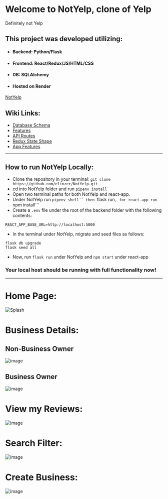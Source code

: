 # Welcome to NotYelp, clone of Yelp
Definitely not Yelp

## This project was developed utilizing:

* ####  Backend: Python/Flask

* #### Frontend: React/Redux/JS/HTML/CSS

* #### DB: SQLAlchemy

* ####  Hosted on Render
[NotYelp](https://notyelp.onrender.com/)

## Wiki Links:

* [Database Schema](https://github.com/elinzer/NotYelp/wiki/DB-Schema)
* [Features](https://github.com/elinzer/NotYelp/wiki/User-Stories)
* [API Routes](https://github.com/elinzer/NotYelp/wiki/API-Routes)
* [Redux State Shape](https://github.com/elinzer/NotYelp/wiki/Redux-State-Shape)
* [App Features](https://github.com/elinzer/NotYelp/wiki/App-Features)

***

## How to run NotYelp Locally:
* Clone the repository in your terminal: ```git clone https://github.com/elinzer/NotYelp.git```
* cd into NotYelp folder and run ```pipenv install```
* Open two terminal paths for both NotYelp and react-app.
* Under NotYelp run ```pipenv shell`` then ```flask run```, for react-app run ```npm install```
* Create a ```.env``` file under the root of the backend folder with the following contents:
```
REACT_APP_BASE_URL=http://localhost:5000
```
* In the terminal under NotYelp, migrate and seed files as follows:
```
flask db upgrade
flask seed all
```
* Now, run ```flask run``` under NotYelp and ```npm start``` under react-app

### Your local host should be running with full functionality now!

***

# Home Page:

![Splash](https://user-images.githubusercontent.com/93215380/191871014-40ad0e94-4044-45bb-9a24-72f26f08209a.PNG)

# Business Details:
## Non-Business Owner
![image](https://user-images.githubusercontent.com/93215380/192047087-b22e375c-f10c-4876-8204-996a8266e60c.png)
## Business Owner
![image](https://user-images.githubusercontent.com/93215380/192047216-3dd0a196-d7e0-4628-b8d6-a5a4c20087e6.png)


# View my Reviews:
![image](https://user-images.githubusercontent.com/93215380/192047485-781736b7-6d7f-430f-9282-79fad748c977.png)

# Search Filter:
![image](https://user-images.githubusercontent.com/101891232/191640089-a0a2ef0d-c1af-4597-89fb-b35f1403c4b3.png)

# Create Business:
![image](https://user-images.githubusercontent.com/93215380/192047855-9a5f22ee-d22f-4f80-942c-a0a392f87f0b.png)
